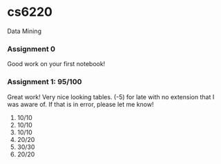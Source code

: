 # cs6220
Data Mining

### Assignment 0
Good work on your first notebook!

### Assignment 1: 95/100
Great work! Very nice looking tables. (-5) for late with no extension that I was aware of. If that is in error, please let me know!
1. 10/10
2. 10/10 
3. 10/10
4. 20/20 
5. 30/30
6. 20/20
